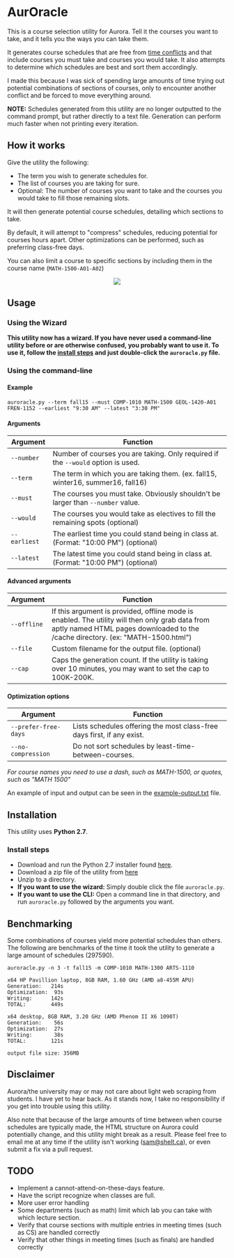 <!---
********************************************************
                     NOTICE
This file is meant to be read with a markdown viewer.
Viewing it as a text file will likely be difficult and
confusing. Please visit the following link to view it
as intended:
https://github.com/shelt/AurOracle/blob/master/README.md
********************************************************
-->


# AurOracle

This is a course selection utility for Aurora. Tell it the courses you want to take, and it tells you the ways you can take them.

It generates course schedules that are free from [time conflicts](http://umanitoba.ca/student/records/registration/access/639.html) and that include courses you must take and courses you would take. It also attempts to determine which schedules are best and sort them accordingly.

I made this because I was sick of spending large amounts of time trying out potential combinations of sections of courses, only to encounter another conflict and be forced to move everything around.

**NOTE:** Schedules generated from this utility are no longer outputted to the command prompt, but rather directly to a text file. Generation can perform much faster when not printing every iteration.

## How it works

Give the utility the following:
* The term you wish to generate schedules for.
* The list of courses you are taking for sure.
* Optional: The number of courses you want to take and the courses you would take to fill those remaining slots.

It will then generate potential course schedules, detailing which sections to take.

By default, it will attempt to "compress" schedules, reducing potential for courses hours apart. Other optimizations can be performed, such as preferring class-free days.

You can also limit a course to specific sections by including them in the course name (`MATH-1500-A01-A02`)

<p align="center"><img src="https://i.imgur.com/DLbHCkV.png" /></p>

## Usage

### Using the Wizard
**This utility now has a wizard. If you have never used a command-line utility before or are otherwise confused, you probably want to use it. To use it, follow the [install steps](#install-steps) and just double-click the `auroracle.py` file.**

### Using the command-line

#### Example
    auroracle.py --term fall15 --must COMP-1010 MATH-1500 GEOL-1420-A01 FREN-1152 --earliest "9:30 AM" --latest "3:30 PM"
    
#### Arguments

Argument  | Function
---|---
`--number`  | Number of courses you are taking. Only required if the `--would` option is used.
`--term`    | The term in which you are taking them. (ex. fall15, winter16, summer16, fall16)
`--must`    | The courses you must take. Obviously shouldn't be larger than `--number` value.
`--would`   | The courses you would take as electives to fill the remaining spots (optional)
<span style="white-space: nowrap;">`--earliest`</span>| The earliest time you could stand being in class at. (Format: "10:00 PM") (optional)
`--latest`  | The latest time you could stand being in class at.   (Format: "10:00 PM") (optional)

#### Advanced arguments
Argument  | Function
---|---
<span style="white-space: nowrap;">`--offline`</span>| If this argument is provided, offline mode is enabled. The utility will then only grab data from aptly named HTML pages downloaded to the /cache directory. (ex: "MATH-1500.html")
`--file`    | Custom filename for the output file. (optional)
`--cap`     | Caps the generation count. If the utility is taking over 10 minutes, you may want to set the cap to 100K-200K.

#### Optimization options
Argument  | Function
---|---
`--prefer-free-days`  | Lists schedules offering the most class-free days first, if any exist.
`--no-compression`    | Do not sort schedules by least-time-between-courses.

    
*For course names you need to use a dash, such as MATH-1500, or quotes, such as "MATH 1500"*

An example of input and output can be seen in the [example-output.txt](example-output.txt) file.

## Installation
This utility uses **Python 2.7**.

### Install steps
* Download and run the Python 2.7 installer found [here](https://www.python.org/downloads/).
* Download a zip file of the utility from [here](https://github.com/shelt/AurOracle/archive/master.zip)
* Unzip to a directory.
* **If you want to use the wizard:** Simply double click the file `auroracle.py`.
* **If you want to use the CLI:** Open a command line in that directory, and run `auroracle.py` followed by the arguments you want.

## Benchmarking
Some combinations of courses yield more potential schedules than others. The following are benchmarks of the time it took the utility to generate a large amount of schedules (297590).
    
    auroracle.py -n 3 -t fall15 -m COMP-1010 MATH-1300 ARTS-1110

    x64 HP Pavillion laptop, 8GB RAM, 1.60 GHz (AMD a8-455M APU)
    Generation:   214s
    Optimization:  93s
    Writing:      142s
    TOTAL:        449s
    
    x64 desktop, 8GB RAM, 3.20 GHz (AMD Phenom II X6 1090T)
    Generation:    56s
    Optimization:  27s
    Writing:       38s
    TOTAL:        121s
    
    output file size: 356MB

## Disclaimer
Aurora/the university may or may not care about light web scraping from students. I have yet to hear back. As it stands now, I take no responsibility if you get into trouble using this utility.

Also note that because of the large amounts of time between when course schedules are typically made, the HTML structure on Aurora could potentially change, and this utility might break as a result.  Please feel free to email me at any time if the utility isn't working (sam@shelt.ca), or even submit a fix via a pull request.


## TODO
* Implement a cannot-attend-on-these-days feature.
* Have the script recognize when classes are full.
* More user error handling
* Some departments (such as math) limit which lab you can take with which lecture section.
* Verify that course sections with multiple entries in meeting times (such as CS) are handled correctly
* Verify that other things in meeting times (such as finals) are handled correctly
